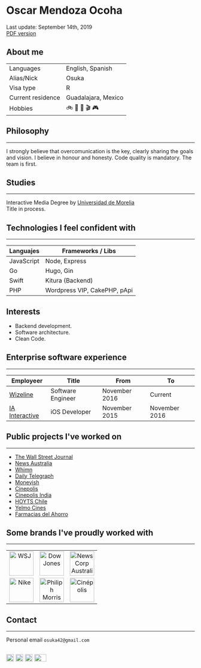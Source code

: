
# Oscar Mendoza Ocoha
Last update: September 14th, 2019  
[PDF version](https://github.com/Osuka42g/oscar-cv/blob/master/OscarMendozaOchoa-CV.md)

## About me
| | |
|-|-|
| Languages | English, Spanish |
| Alias/Nick | Osuka |
| Visa type | R |
| Current residence | Guadalajara, Mexico |
| Hobbies | 🚲 🏃‍ 🎲 🎬 🎮 |

## Philosophy
---
I strongly believe that overcomunication is the key, clearly sharing the goals and vision. I believe in honour and honesty. Code quality is mandatory. The team is first.

## Studies
---
Interactive Media Degree by [Universidad de Morelia](https://www.udemorelia.edu.mx/)  
Title in process.

## Technologies I feel confident with
---
| Languajes | Frameworks / Libs|
| - | - |
| JavaScript | Node, Express  |
| Go | Hugo, Gin |
| Swift | Kitura (Backend) |
| PHP | Wordpress VIP, CakePHP, pApi |

## Interests
- Backend development.
- Software architecture.
- Clean Code.

## Enterprise software experience
---
| Employeer | Title | From | To |
|-|-|-|-|
| [Wizeline](https://wizeline.com) | Software Engineer | November 2016 | Current |
| [IA Interactive](https://ia.com.mx) | iOS Developer | November 2015 | November 2016 |

## Public projects I've worked on
---
- [The Wall Street Journal](store.wsj.com)
- [News Australia](https://www.news.com.au/)
- [Whimn](https://www.whimn.com.au/)
- [Daily Telegraph](https://www.dailytelegraph.com.au/)
- [Moneyish](https://moneyish.com/)
- [Cinepolis](https://itunes.apple.com/us/app/cin%C3%A9polis/id352134875?mt=8)
- [Cinepolis India](https://itunes.apple.com/in/app/cin%C3%A9polis-india/id491330571?mt=8)
- [HOYTS Chile](https://itunes.apple.com/us/app/cinehoyts-chile/id1129055346?mt=8)
- [Yelmo Cines](https://itunes.apple.com/us/app/yelmo-cines-app/id777513664?mt=8)
- [Farmacias del Ahorro](https://itunes.apple.com/gt/app/farmacias-del-ahorro/id474207034?mt=8)


## Some brands I've proudly worked with
---
| | | |
|:-:|:-:|:-:|
|<img src="https://3mdrlz4flj1hjzvp11ni1z71-wpengine.netdna-ssl.com/wp-content/uploads/2015/03/wall-street-journal-logo.png" height="65" alt="WSJ">|<img src="https://talkingbiznews.com/wp-content/uploads/2016/07/Screen-Shot-2016-07-12-at-6.20.56-PM-768x193.png" height="65" alt="Dow Jones">|<img src="https://www.newscorpaustralia.com/wp-content/uploads/2018/07/NCA-Stacked-Wide-Version-for-website.jpg" height="65" alt="NewsCorp Australia">|
|<img src="https://upload.wikimedia.org/wikipedia/commons/a/a6/Logo_NIKE.svg" height="65" alt="Nike">|<img src="https://4vector.com/i/free-vector-philip-morris-logo_090390_Philip_Morris_logo.png" height="65" alt="Philiph Morris">|<img src="https://upload.wikimedia.org/wikipedia/commons/thumb/5/53/Cin%C3%A9polis_logo.svg/1598px-Cin%C3%A9polis_logo.svg.png" height="65" alt="Cinépolis">|


## Contact
---
Personal email `osuka42@gmail.com`  

<a href="https://github.com/Osuka42g"><img src= "https://camo.githubusercontent.com/7710b43d0476b6f6d4b4b2865e35c108f69991f3/68747470733a2f2f7777772e69636f6e66696e6465722e636f6d2f646174612f69636f6e732f6f637469636f6e732f313032342f6d61726b2d6769746875622d3235362e706e67" alt="Github" width="20" height="20"/></a> <a href="https://www.linkedin.com/in/oscarmendozaochoa/"><img src="https://upload.wikimedia.org/wikipedia/commons/c/ca/LinkedIn_logo_initials.png" alt="Linkedin" width="20" height="20"/></a> <a href="https://twitter.com/Osuka42"><img src="https://www.shareicon.net/data/16x16/2015/09/11/99281_square_256x256.png" alt="Twitter" width="20" height="20"/></a> <a href="https://dev.to/osuka42"><img src="https://camo.githubusercontent.com/8bbe5211f98dc9849521a6f1fcc332df0d8c2bbf/68747470733a2f2f74686570726163746963616c6465762e73332e616d617a6f6e6177732e636f6d2f692f64336f356c397969716676317a3234636e3179702e706e67" alt="DevTo" width="32" height="20"/></a> 
---
